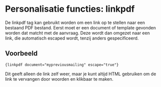 # Personalisatie functies: linkpdf

De linkpdf tag kan gebruikt worden om een link op te stellen naar een 
bestaand PDF bestand. Eerst moet er een document of template gevonden 
worden dat matcht met de aanvraag. Deze wordt dan omgezet naar een link, 
die automatisch escaped wordt, tenzij anders gespecificeerd.

## Voorbeeld

    {linkpdf document="mypreviousmailing" escape="true"}
    
Dit geeft alleen de link zelf weer, maar je kunt altijd HTML gebruiken 
om de link te vervangen door woorden en klikbaar te maken.